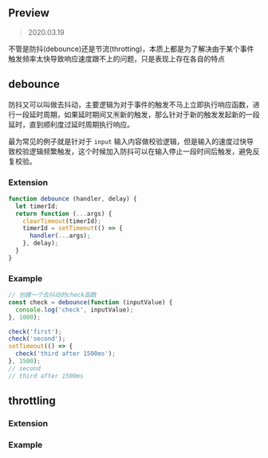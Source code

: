 ## Preview

> 2020.03.19

不管是防抖(debounce)还是节流(throtting)，本质上都是为了解决由于某个事件触发频率太快导致响应速度跟不上的问题，只是表现上存在各自的特点

## debounce

防抖又可以叫做去抖动，主要逻辑为对于事件的触发不马上立即执行响应函数，进行一段延时周期，如果延时期间又🈶️新的触发，那么针对于新的触发发起新的一段延时，直到顺利度过延时周期执行响应。

最为常见的例子就是针对于 `input` 输入内容做校验逻辑，但是输入的速度过快导致校验逻辑频繁触发，这个时候加入防抖可以在输入停止一段时间后触发，避免反复校验。

### Extension

```javascript
function debounce (handler, delay) {
  let timerId;
  return function (...args) {
    clearTimeout(timerId);
    timerId = setTimeout(() => {
      handler(...args);
    }, delay);
  }
}
```

### Example

```javascript
// 创建一个去抖动的check函数
const check = debounce(function (inputValue) {
  console.log('check', inputValue);
}, 1000);

check('first');
check('second');
setTimeout(() => {
  check('third after 1500ms');
}, 1500);
// second
// third after 1500ms
```

## throttling

### Extension

### Example
